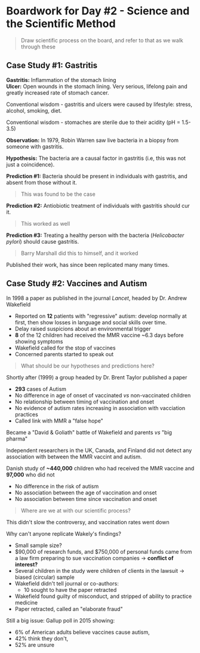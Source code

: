 # Boardwork for Day #2 - Science and the Scientific Method

>Draw scientific process on the board, and refer to that as we walk through these

## Case Study #1: Gastritis
**Gastritis:** Inflammation of the stomach lining  
**Ulcer:** Open wounds in the stomach lining. Very serious, lifelong pain and greatly increased rate of stomach cancer.

Conventional wisdom - gastritis and ulcers were caused by lifestyle: stress, alcohol, smoking, diet.

Conventional wisdom - stomaches are sterile due to their acidity (pH = 1.5-3.5)

**Observation:** In 1979, Robin Warren saw live bacteria in a biopsy from someone with gastritis.  

**Hypothesis:** The bacteria are a causal factor in gastritis (i.e, this was not just a coincidence).  

**Prediction #1:** Bacteria should be present in individuals with gastritis, and absent from those without it.  

>This was found to be the case  

**Prediction #2:** Antiobiotic treatment of individuals with gastritis should cur it.  

> This worked as well  

**Prediction #3:** Treating a healthy person with the bacteria (*Helicobacter pylori*) should cause gastritis.  

> Barry Marshall did this to himself, and it worked  

Published their work, has since been replicated many many times.  


## Case Study #2: Vaccines and Autism
In 1998 a paper as published in the journal *Lancet*, headed by Dr. Andrew Wakefield  
  - Reported on **12** patients with "regressive" autism: develop normally at first, then show losses in language and social skills over time.  
  - Delay raised suspicions about an environmental trigger  
  - **8** of the 12 children had received the MMR vaccine ~6.3 days before showing symptoms  
  - Wakefield called for the stop of vaccines  
  - Concerned parents started to speak out  

>What should be our hypotheses and predictions here?

Shortly after (1999) a group headed by Dr. Brent Taylor published a paper  
  - **293** cases of Autism  
  - No difference in age of onset of vaccinated *vs* non-vaccinated children  
  - No relationship between timing of vaccination and onset  
  - No evidence of autism rates increasing in association with vacciation practices  
  - Called link with MMR a "false hope"  

Became a "David & Goliath" battle of Wakefield and parents *vs* "big pharma"

Independent researchers in the UK, Canada, and Finland did not detect any association with between the MMR vaccint and autism.

Danish study of **~440,000** children who had received the MMR vaccine and **97,000** who did not  
  - No difference in the risk of autism  
  - No association between the age of vaccination and onset  
  - No association between time since vaccination and onset

>Where are we at with our scientific process?

This didn't slow the controversy, and vaccination rates went down  

Why can't anyone replicate Wakely's findings?  
  - Small sample size?  
  - $90,000 of research funds, and $750,000 of personal funds came from a law firm preparing to sue vaccination companies -> **conflict of interest?**  
  - Several children in the study were children of clients in the lawsuit -> biased (circular) sample  
  - Wakefield didn't tell journal or co-authors:  
    - 10 sought to have the paper retracted  
  - Wakefield found guilty of misconduct, and stripped of ability to practice medicine  
  - Paper retracted, called an "elaborate fraud"  

Still a big issue: Gallup poll in 2015 showing:   
  - 6% of American adults believe vaccines cause autism,  
  - 42% think they don't,  
  - 52% are unsure
